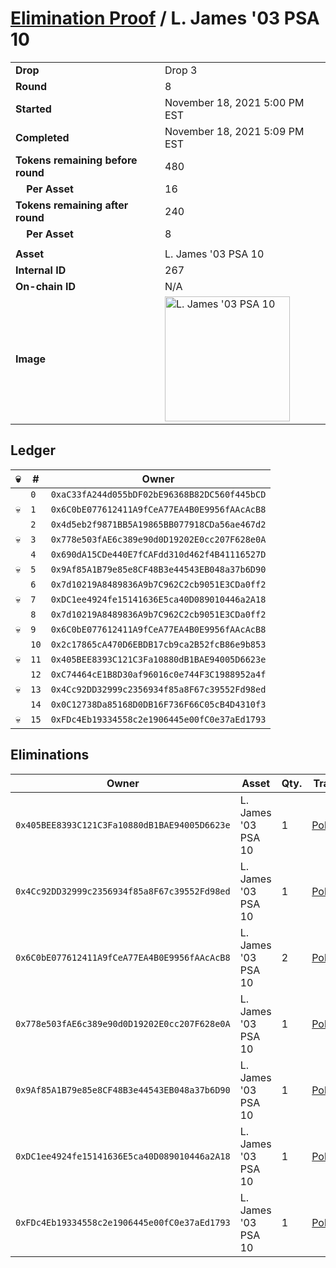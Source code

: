 # [Elimination Proof](./readme.md) / L. James &#039;03 PSA 10

|||
|---|---|
| **Drop** | Drop 3 |
| **Round** | 8 |
| **Started** | November 18, 2021 5:00 PM EST |
| **Completed** | November 18, 2021 5:09 PM EST |
| **Tokens remaining before round** | 480 |
| **&nbsp;&nbsp;&nbsp;&nbsp;Per Asset** | 16 |
| **Tokens remaining after round** | 240 |
| **&nbsp;&nbsp;&nbsp;&nbsp;Per Asset** | 8 |
| | |
| **Asset** | L. James &#039;03 PSA 10 |
| **Internal ID** | 267 |
| **On-chain ID** | N/A |
| **Image** | <img src="https://tcdn.blokpax.com/94d9199b-dc69-4c01-8613-566517e94127/4780ad94e78c2c133a9b2f39804de11f08e748f191c7e3eb5026528d8d0f4f6e.jpg" height="200" alt="L. James &#039;03 PSA 10" /> |

## Ledger

| 💀 | # | Owner |
| --- | --- | --- |
|  | `0` | `0xaC33fA244d055bDF02bE96368B82DC560f445bCD` |
| 💀 | `1` | `0x6C0bE077612411A9fCeA77EA4B0E9956fAAcAcB8` |
|  | `2` | `0x4d5eb2f9871BB5A19865BB077918CDa56ae467d2` |
| 💀 | `3` | `0x778e503fAE6c389e90d0D19202E0cc207F628e0A` |
|  | `4` | `0x690dA15CDe440E7fCAFdd310d462f4B41116527D` |
| 💀 | `5` | `0x9Af85A1B79e85e8CF48B3e44543EB048a37b6D90` |
|  | `6` | `0x7d10219A8489836A9b7C962C2cb9051E3CDa0ff2` |
| 💀 | `7` | `0xDC1ee4924fe15141636E5ca40D089010446a2A18` |
|  | `8` | `0x7d10219A8489836A9b7C962C2cb9051E3CDa0ff2` |
| 💀 | `9` | `0x6C0bE077612411A9fCeA77EA4B0E9956fAAcAcB8` |
|  | `10` | `0x2c17865cA470D6EBDB17cb9ca2B52fcB86e9b853` |
| 💀 | `11` | `0x405BEE8393C121C3Fa10880dB1BAE94005D6623e` |
|  | `12` | `0xC74464cE1B8D30af96016c0e744F3C1988952a4f` |
| 💀 | `13` | `0x4Cc92DD32999c2356934f85a8F67c39552Fd98ed` |
|  | `14` | `0x0C12738Da85168D0DB16F736F66C05cB4D4310f3` |
| 💀 | `15` | `0xFDc4Eb19334558c2e1906445e00fC0e37aEd1793` |


## Eliminations

| Owner | Asset | Qty. | Transaction |
| --- | --- | --- | --- |
| `0x405BEE8393C121C3Fa10880dB1BAE94005D6623e` | L. James '03 PSA 10 | 1 | [Polygonscan](https://polygonscan.com/tx/0x10942d693e235fdb60f178daf7a39c2b7c714b540ee760d99d53a7193371f57c) |
| `0x4Cc92DD32999c2356934f85a8F67c39552Fd98ed` | L. James '03 PSA 10 | 1 | [Polygonscan](https://polygonscan.com/tx/0x2fd16c3f8ac6001a1892607394a23fbbabbfb72900fce619c804c3667009a7bd) |
| `0x6C0bE077612411A9fCeA77EA4B0E9956fAAcAcB8` | L. James '03 PSA 10 | 2 | [Polygonscan](https://polygonscan.com/tx/0xb4486a478c1b615ce7a09ce5d94c9f9319c568cc6bc409cf8f69a8f23d6c77ad) |
| `0x778e503fAE6c389e90d0D19202E0cc207F628e0A` | L. James '03 PSA 10 | 1 | [Polygonscan](https://polygonscan.com/tx/0x8b0399319803a62a46884c03f0bee2bd9fe755b2e7cc0ed96cf146d9792aeadd) |
| `0x9Af85A1B79e85e8CF48B3e44543EB048a37b6D90` | L. James '03 PSA 10 | 1 | [Polygonscan](https://polygonscan.com/tx/0x96cf773041a512cedab43752c10ba1727efe8d85073be196604f7fec8481ddb6) |
| `0xDC1ee4924fe15141636E5ca40D089010446a2A18` | L. James '03 PSA 10 | 1 | [Polygonscan](https://polygonscan.com/tx/0xffd09354469575fb738e03433c278d3bdbb27bd758c94b748d8985bda601d55a) |
| `0xFDc4Eb19334558c2e1906445e00fC0e37aEd1793` | L. James '03 PSA 10 | 1 | [Polygonscan](https://polygonscan.com/tx/0x525c374daf69ed5931a193af973035488d7227c4b38c6f19ae0aae2dd7b04a17) |
